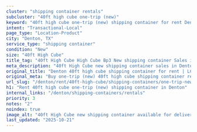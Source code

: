 ```yaml
---
cluster: "shipping container rentals"
subcluster: "40ft high cube one-trip (new)"
keyword: "40ft high cube one-trip (new) shipping container for rent Denton, TX"
intent: "Transactional-Local"
page_type: "Location-Product"
city: "Denton, TX"
service_type: "shipping container"
condition: "New"
size: "40ft High Cube"
title_tag: "40ft High Cube High Cube Bp3 New shipping container Sales in Denton | LC Container"
meta_description: "40ft High Cube new shipping container sales in Denton. High cube containers with extra height. Fast delivery, competitive pricing. Serving shipping containers area. Quote ID: 8BT. Call (214) 524-4168 for your free quote today."
original_title: "Denton 40ft high cube shipping container for rent | LC"
original_meta: "Buy one-trip (new) 40ft high cube shipping container rent with local delivery in Denton, TX. LC Container — local Since 2003. Request a fast quote today."
url_slug: "/denton/rent/40ft-high-cube/shipping-containers/one-trip-new"
h1: "Rent 40ft high cube one-trip (new) shipping container in Denton"
internal_links: "/denton/shipping-containers/rentals"
priority: 3
notes: "2"
noindex: true
image_alt: "40ft High Cube new shipping container available for delivery in Denton"
last_updated: "2025-10-21"
---
```


<!-- TODO: Add unique city/inventory copy, images, and internal links here. -->
